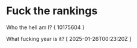 # Fuck the rankings

Who the hell am I?
{ 10175604 }

What fucking year is it?
[ 2025-01-26T00:23:20Z ]
